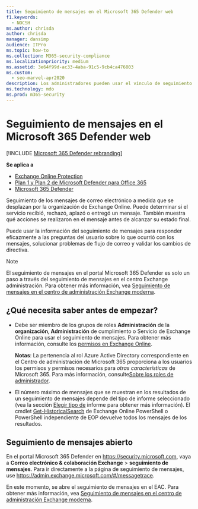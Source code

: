 ```yaml
---
title: Seguimiento de mensajes en el Microsoft 365 Defender web
f1.keywords:
  - NOCSH
ms.author: chrisda
author: chrisda
manager: dansimp
audience: ITPro
ms.topic: how-to
ms.collection: M365-security-compliance
ms.localizationpriority: medium
ms.assetid: 3e64f99d-ac33-4aba-91c5-9cb4ca476803
ms.custom:
  - seo-marvel-apr2020
description: Los administradores pueden usar el vínculo de seguimiento de mensajes en el portal de Microsoft 365 Defender para averiguar qué sucedió con los mensajes.
ms.technology: mdo
ms.prod: m365-security
---
```


# <a name="message-trace-in-the-microsoft-365-defender-portal"></a>Seguimiento de mensajes en el Microsoft 365 Defender web

[!INCLUDE [Microsoft 365 Defender rebranding](../includes/microsoft-defender-for-office.md)]

**Se aplica a**
- [Exchange Online Protection](exchange-online-protection-overview.md)
- [Plan 1 y Plan 2 de Microsoft Defender para Office 365](defender-for-office-365.md)
- [Microsoft 365 Defender](../defender/microsoft-365-defender.md)

Seguimiento de los mensajes de correo electrónico a medida que se desplazan por la organización de Exchange Online. Puede determinar si el servicio recibió, rechazó, aplazó o entregó un mensaje. También muestra qué acciones se realizaron en el mensaje antes de alcanzar su estado final.

Puede usar la información del seguimiento de mensajes para responder eficazmente a las preguntas del usuario sobre lo que ocurrió con los mensajes, solucionar problemas de flujo de correo y validar los cambios de directiva.

> [!NOTE]
> El seguimiento de mensajes en el portal Microsoft 365 Defender es solo un paso a través del seguimiento de mensajes en el centro Exchange administración. Para obtener más información, vea [Seguimiento de mensajes en el centro de administración Exchange moderna](/exchange/monitoring/trace-an-email-message/message-trace-modern-eac).

## <a name="what-do-you-need-to-know-before-you-begin"></a>¿Qué necesita saber antes de empezar?

- Debe ser miembro de los grupos de roles **Administración** de la **organización, Administración** de cumplimiento o Servicio de  Exchange Online para usar el seguimiento de mensajes. Para obtener más información, consulte los [permisos en Exchange Online](/exchange/permissions-exo/permissions-exo).

  **Notas**: La pertenencia al rol Azure Active Directory correspondiente en el Centro de administración de Microsoft 365 proporciona a los usuarios los permisos y permisos necesarios para _otras características_ de Microsoft 365. Para más información, consulte[Sobre los roles de administrador](../../admin/add-users/about-admin-roles.md).

- El número máximo de mensajes que se muestran en los resultados de un seguimiento de mensajes depende del tipo de informe seleccionado (vea la sección [Elegir tipo de](/exchange/monitoring/trace-an-email-message/message-trace-modern-eac#choose-report-type) informe para obtener más información). El cmdlet [Get-HistoricalSearch](/powershell/module/exchange/get-historicalsearch) de Exchange Online PowerShell o PowerShell independiente de EOP devuelve todos los mensajes de los resultados.

## <a name="open-message-trace"></a>Seguimiento de mensajes abierto

En el portal Microsoft 365 Defender en <https://security.microsoft.com>, vaya a **Correo electrónico & colaboración Exchange** \> **seguimiento de mensajes**. Para ir directamente a la página de seguimiento de mensajes, use <https://admin.exchange.microsoft.com/#/messagetrace>.

En este momento, se abre el seguimiento de mensajes en el EAC. Para obtener más información, vea [Seguimiento de mensajes en el centro de administración Exchange moderna](/exchange/monitoring/trace-an-email-message/message-trace-modern-eac).
